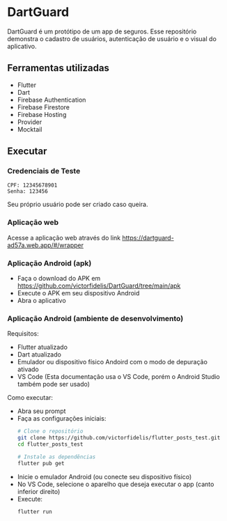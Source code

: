 # DartGuard 
DartGuard é um protótipo de um app de seguros. Esse repositório demonstra o cadastro de usuários, autenticação de usuário e o visual do aplicativo. 


## Ferramentas utilizadas
- Flutter
- Dart
- Firebase Authentication
- Firebase Firestore
- Firebase Hosting
- Provider
- Mocktail


## Executar

### Credenciais de Teste
```
CPF: 12345678901
Senha: 123456
```
Seu próprio usuário pode ser criado caso queira.

### Aplicação web
Acesse a aplicação web através do link https://dartguard-ad57a.web.app/#/wrapper

### Aplicação Android (apk)
- Faça o download do APK em https://github.com/victorfidelis/DartGuard/tree/main/apk
- Execute o APK em seu dispositivo Android
- Abra o aplicativo

### Aplicação Android (ambiente de desenvolvimento)

Requisitos:
- Flutter atualizado
- Dart atualizado
- Emulador ou dispositivo físico Andoird com o modo de depuração ativado
- VS Code (Esta documentação usa o VS Code, porém o Android Studio também pode ser usado)

Como executar:
- Abra seu prompt
- Faça as configurações iniciais:
  ```bash
  # Clone o repositório
  git clone https://github.com/victorfidelis/flutter_posts_test.git
  cd flutter_posts_test
  
  # Instale as dependências
  flutter pub get
  ```
- Inicie o emulador Android (ou conecte seu dispositivo físico)
- No VS Code, selecione o aparelho que deseja executar o app (canto inferior direito)
- Execute:
     ```bash
     flutter run
     ```

